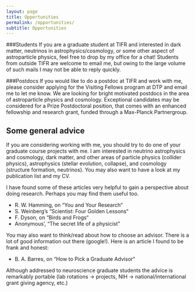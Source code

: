 ```yaml
---
layout: page
title: Opportunities
permalink: /opportunities/
subtitle: Opportunities
---
```


###Students
If you are a graduate student at TIFR and interested in dark matter, neutrinos in astrophysics/cosmology, or some other aspect of astroparticle physics, feel free to drop by my office for a chat! Students from outside TIFR are welcome to email me, but owing to the large volume of such mails I may not be able to reply quickly.

###Postdocs
If you would like to do a postdoc at TIFR and work with me, please consider applying for the Visiting Fellows program at DTP and email me to let me know. We are looking for bright motivated postdocs in the area of astroparticle physics and cosmology. Exceptional candidates may be considered for a Prize Postdoctoral position, that comes with an enhanced fellowship and research grant, funded through a Max-Planck Partnergroup.

## Some general advice

If you are considering working with me, you should try to do one of your graduate course projects with me. I am interested in neutrino astrophysics and cosmology, dark matter, and other areas of particle physics (collider physics), astrophysics (stellar evolution, collapse), and cosmology (structure formation, neutrinos). You may also want to have a look at my publication list and my CV.

I have found some of these articles very helpful to gain a perspective about doing research. Perhaps you may find them useful too.

* R. W. Hamming, on “You and Your Research“
* S. Weinberg’s “Scientist: Four Golden Lessons“
* F. Dyson, on “Birds and Frogs“
* Anonymous’, “The secret life of a physicist” 

You may also want to think/read about how to choose an advisor. There is a lot of good information out there (google!). Here is an article I found to be frank and honest:

* B. A. Barres, on “How to Pick a Graduate Advisor“

Although addressed to neuroscience graduate students the advice is remarkably portable (lab rotations  &rarr; projects, NIH  &rarr; national/international grant giving agency, etc.)

